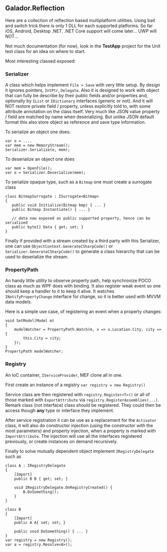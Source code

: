 ## Galador.Reflection

Here are a collection of reflection based multiplatform utilities.
Using bait and switch trick there is only 1 DLL for each supported platforms. So far iOS, Android, Desktop .NET. 
.NET Core support will come later...
UWP will NOT...

Not much documentation (for now), look in the **TestApp** project for the Unit test class for an idea on where to start.

Most interesting classed exposed:

### Serializer
A class which helps implement `File > Save` with very little setup. 
By design it ignores pointers, `IntPtr`, `Delegate`. Also it is designed to work with object that can fully be describe by their public fields and/or properties and, optionally by `IList` or `IDictionary` interfaces (generic or not).
And it will NOT restore private field / property, unless explicitly told to, with some attribute annotation on the class itself.
Very much like JSON value property / field are matched by name when deserializing. 
But unlike JSON default format this also store object as reference and save type information.

To serialize an object one does:

    var o = ....
    var mem = new MemoryStream();
    Serializer.Serialize(o, mem);

To deserialize an object one does

    var mem = OpenFile();
    var o = Serializer.Deserialize(mem);

To serialize opaque type, such as a `Bitmap` one must create a surrogate class

    class BitmapSurrogate : ISurrogate<Bitmap>
    {
       public void Initialize(Bitmap bmp) { ... }
       public Bitmap Instantiate() { ... }

       // data now exposed as public supported property, hence can be serialized
       public byte[] Data { get; set; }
    }


Finally if provided with a stream created by a third party with this Serializer, one can use `ObjectContext.GenerateCSharpCode()` 
or `Serializer.GenerateCSharpCode()` to generate a class hierarchy that can be used to deserialize the stream.


### PropertyPath
An handy little utility to observe property path, help synchronize POCO class as much as  WPF does with binding.
It also register weak event so one should keep a handler to it to keep it alive.
It watches `INotifyPropertyChange` interface for change, so it is better used with MVVM data models.

Here is a simple use case, of registering an event when a property changes:

    void SetModel(Model m)
    {
        modelWatcher = PropertyPath.Watch(m, x => x.Location.City, city => {
            this.City = city;
        });
    }
    PropertyPath modelWatcher;


### Registry
An IoC container, `IServiceProvider`, MEF clone all in one.

First create an instance of a registry `var registry = new Registry()`

Service class are then registered with `registry.Register<T>()` or all of those marked with `ExportAttribute` via `registry.RegisterAssemblies(...)`.
Remark class (not interface) class should be registered. They could then be access though **any** type or interface they implement.

After service registration it can be use as a replacement for the `Activator` class, 
it will also do constructor injection (using the constructor with the most parameters) 
and property injection, when a property is marked with `ImportAttribute`. 
The injection will use all the interfaces registered previously, or create instances on demand recursively.

Finally to solve mutually dependent object implement `IRegistryDelegate` such as

    class A : IRegistryDelegate
    {
        [Import]
        public B B { get; set; }

        void IRegistryDelegate.OnRegistryCreated() {
            B.DoSomething();
        }
    }

    class B
    {
        [Import]
        public A A{ set; set; }

        public void DoSomething() { ... }
    }
    var registry = new Registry();
    var a = registry.Resolve<A>();